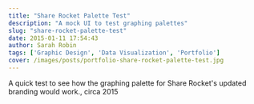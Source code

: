 ```yaml
---
title: "Share Rocket Palette Test"
description: "A mock UI to test graphing palettes"
slug: "share-rocket-palette-test"
date: 2015-01-11 17:54:43
author: Sarah Robin
tags: ['Graphic Design', 'Data Visualization', 'Portfolio']
cover: /images/posts/portfolio-share-rocket-palette-test.jpg
---
```


A quick test to see how the graphing palette for Share Rocket's updated branding would work., circa 2015
